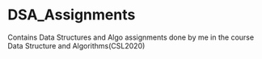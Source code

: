 # DSA_Assignments
Contains Data Structures and Algo assignments done by me in the course Data Structure and Algorithms(CSL2020)

